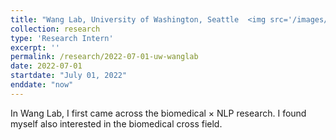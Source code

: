 ```yaml
---
title: "Wang Lab, University of Washington, Seattle  <img src='/images/logos/uw.png' height='50' width='50'>"
collection: research
type: 'Research Intern'
excerpt: ''
permalink: /research/2022-07-01-uw-wanglab
date: 2022-07-01
startdate: "July 01, 2022"
enddate: "now"
---
```


In Wang Lab, I first came across the biomedical × NLP research. I found myself also interested in the biomedical cross field.

